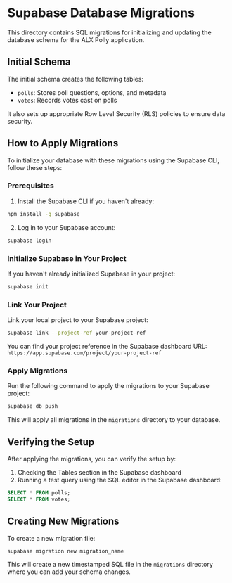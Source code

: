 # Supabase Database Migrations

This directory contains SQL migrations for initializing and updating the database schema for the ALX Polly application.

## Initial Schema

The initial schema creates the following tables:

- `polls`: Stores poll questions, options, and metadata
- `votes`: Records votes cast on polls

It also sets up appropriate Row Level Security (RLS) policies to ensure data security.

## How to Apply Migrations

To initialize your database with these migrations using the Supabase CLI, follow these steps:

### Prerequisites

1. Install the Supabase CLI if you haven't already:

```bash
npm install -g supabase
```

2. Log in to your Supabase account:

```bash
supabase login
```

### Initialize Supabase in Your Project

If you haven't already initialized Supabase in your project:

```bash
supabase init
```

### Link Your Project

Link your local project to your Supabase project:

```bash
supabase link --project-ref your-project-ref
```

You can find your project reference in the Supabase dashboard URL: `https://app.supabase.com/project/your-project-ref`

### Apply Migrations

Run the following command to apply the migrations to your Supabase project:

```bash
supabase db push
```

This will apply all migrations in the `migrations` directory to your database.

## Verifying the Setup

After applying the migrations, you can verify the setup by:

1. Checking the Tables section in the Supabase dashboard
2. Running a test query using the SQL editor in the Supabase dashboard:

```sql
SELECT * FROM polls;
SELECT * FROM votes;
```

## Creating New Migrations

To create a new migration file:

```bash
supabase migration new migration_name
```

This will create a new timestamped SQL file in the `migrations` directory where you can add your schema changes.
